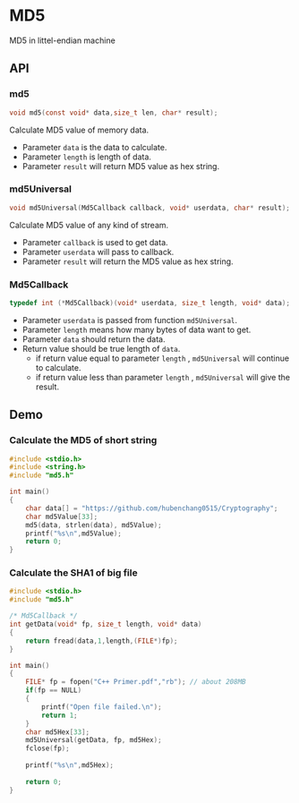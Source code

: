 # MD5
MD5 in littel-endian machine

## API

### md5
```C
void md5(const void* data,size_t len, char* result);
```
Calculate MD5 value of memory data.
* Parameter `data` is the data to calculate.
* Parameter `length` is length of data.
* Parameter `result` will return MD5 value as hex string.

### md5Universal
```C
void md5Universal(Md5Callback callback, void* userdata, char* result);
```
Calculate MD5 value of any kind of stream.  
* Parameter `callback` is used to get data.  
* Parameter `userdata` will pass to callback.   
* Parameter `result` will return the MD5 value as hex string.  

### Md5Callback
```C
typedef int (*Md5Callback)(void* userdata, size_t length, void* data);
```
* Parameter `userdata` is passed from function `md5Universal`.  
* Parameter `length` means how many bytes of data want to get.  
* Parameter `data` should return the data.  
* Return value should be true length of `data`.  
  * if return value equal to parameter `length` , `md5Universal` will continue to calculate.
  * if return value less than parameter `length` , `md5Universal` will give the result.



## Demo

### Calculate the MD5 of short string
```C
#include <stdio.h>
#include <string.h>
#include "md5.h"

int main()
{
	char data[] = "https://github.com/hubenchang0515/Cryptography";
	char md5Value[33];
	md5(data, strlen(data), md5Value);
	printf("%s\n",md5Value);
	return 0;
}
```

### Calculate the SHA1 of big file
```C
#include <stdio.h>
#include "md5.h"

/* Md5Callback */
int getData(void* fp, size_t length, void* data)
{
	return fread(data,1,length,(FILE*)fp);
}

int main()
{	
	FILE* fp = fopen("C++ Primer.pdf","rb"); // about 208MB
	if(fp == NULL)
	{
		printf("Open file failed.\n");
		return 1;
	}
	char md5Hex[33];
	md5Universal(getData, fp, md5Hex);
	fclose(fp);
	
	printf("%s\n",md5Hex);
	
	return 0;
}
```

